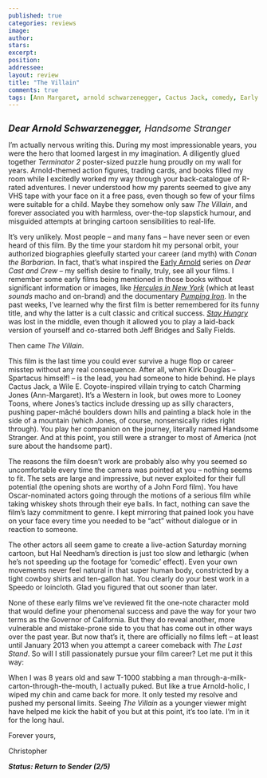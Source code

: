 ```yaml
---
published: true
categories: reviews
image:
author: 
stars: 
excerpt: 
position: 
addressee: 
layout: review
title: "The Villain"
comments: true
tags: [Ann Margaret, arnold schwarzenegger, Cactus Jack, comedy, Early Arnold, Early Arnold, Kirk Douglas, Looney Toones, Real-life, spoof, The Villain, Western]
---
```

<div><p><span class="full-image-block ssNonEditable"><span><a href="/letters/2012/11/27/the-villain.html"><img src="http://static.squarespace.com/static/5005f6bcc4aa41161b33e89e/5329cf1fe4b07c068ebf74de/5329cf1fe4b07c068ebf7740/1354027553082/The%20Villain.jpg" alt="" /></a></span></span></p>
<p><em style="font-size:130%;"><strong>Dear Arnold Schwarzenegger,</strong> Handsome Stranger</em></p>
<p>I&rsquo;m actually nervous writing this. During my most impressionable years, you were the hero that loomed largest in my imagination. A diligently glued together <em>Terminator 2</em> poster-sized puzzle hung proudly on my wall for years. Arnold-themed action figures, trading cards, and books filled my room while I excitedly worked my way through your back-catalogue of R-rated adventures. I never understood how my parents seemed to give any VHS tape with your face on it a free pass, even though so few of your films were suitable for a child. Maybe they somehow only saw <em>The Villain</em>, and forever associated you with harmless, over-the-top slapstick humour, and misguided attempts at bringing cartoon sensibilities to real-life.</p>
<p>It&rsquo;s very unlikely. Most people &ndash; and many fans &ndash; have never seen or even heard of this film. By the time your stardom hit my personal orbit, your authorized biographies gleefully started your career (and myth) with <em>Conan the Barbarian</em>. In fact, that&rsquo;s what inspired the <a href="/letters/tag/early-arnold">Early Arnold</a> series on <em>Dear Cast and Crew</em> &ndash; my selfish desire to finally, truly, see all your films. I remember some early films being mentioned in those books without significant information or images, like <a href="/letters/2012/11/6/hercules-in-new-york.html"><em>Hercules in New York</em></a> (which at least <em>sounds</em> macho and on-brand) and the documentary <a href="/letters/2012/11/20/pumping-iron.html"><em>Pumping Iron</em></a>. In the past weeks, I&rsquo;ve learned why the first film is better remembered for its funny title, and why the latter is a cult classic and critical success. <a href="/letters/2012/11/14/stay-hungry.html"><em>Stay Hungry</em></a> was lost in the middle, even though it allowed you to play a laid-back version of yourself and co-starred both Jeff Bridges and Sally Fields.</p>
<p>Then came <em>The Villain</em>.</p>
<p>This film is the last time you could ever survive a huge flop or career misstep without any real consequence. After all, when Kirk Douglas &ndash; Spartacus himself! &ndash; is the lead, you had someone to hide behind. He plays Cactus Jack, a Wile E. Coyote-inspired villain trying to catch Charming Jones (Ann-Margaret). It&rsquo;s a Western in look, but owes more to Looney Toons, where Jones&rsquo;s tactics include dressing up as silly characters, pushing paper-m&acirc;ch&eacute; boulders down hills and painting a black hole in the side of a mountain (which Jones, of course, nonsensically rides right through). You play her companion on the journey, literally named Handsome Stranger. And at this point, you still were a stranger to most of America (not sure about the handsome part).</p>
<p>The reasons the film doesn&rsquo;t work are probably also why you seemed so uncomfortable every time the camera was pointed at you &ndash; nothing seems to fit. The sets are large and impressive, but never exploited for their full potential (the opening shots are worthy of a John Ford film). You have Oscar-nominated actors going through the motions of a serious film while taking whiskey shots through their eye balls. In fact, nothing can save the film&rsquo;s lazy commitment to genre. I kept mirroring that pained look you have on your face every time you needed to be &ldquo;act&rdquo; without dialogue or in reaction to someone.</p>
<p>The other actors all seem game to create a live-action Saturday morning cartoon, but Hal Needham&rsquo;s direction is just too slow and lethargic (when he&rsquo;s not speeding up the footage for &lsquo;comedic&rsquo; effect). Even your own movements never feel natural in that super human body, constricted by a tight cowboy shirts and ten-gallon hat. You clearly do your best work in a Speedo or loincloth. Glad you figured that out sooner than later.</p>
<p>None of these early films we&rsquo;ve reviewed fit the one-note character mold that would define your phenomenal success and pave the way for your two terms as the Governor of California. But they do reveal another, more vulnerable and mistake-prone side to you that has come out in other ways over the past year. But now that&rsquo;s it, there are officially no films left &ndash; at least until January 2013 when you attempt a career comeback with <em>The Last Stand</em>. So will I still passionately pursue your film career? Let me put it this way:</p>
<p>When I was 8 years old and saw T-1000 stabbing a man through-a-milk-carton-through-the-mouth, I actually puked. But like a true Arnold-holic, I wiped my chin and came back for more. It only tested my resolve and pushed my personal limits. Seeing <em>The Villain</em> as a younger viewer might have helped me kick the habit of you but at this point, it&rsquo;s too late. I&rsquo;m in it for the long haul.</p>
<p>Forever yours,</p>
<p>Christopher</p>
<p><strong><em>Status: Return to Sender (2/5)</em></strong></p></div>
